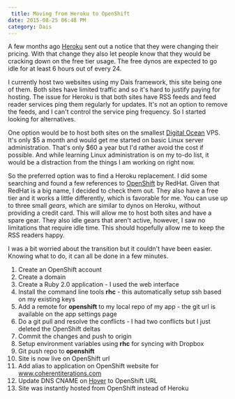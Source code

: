 ```yaml
---
 title: Moving from Heroku to OpenShift
date: 2015-08-25 06:48 PM
category: Dais
---
```


A few months ago [Heroku](http://www.heroku.com) sent out a notice that they were changing their pricing. With that change they also let people know that they would be cracking down on the free tier usage. The free dynos are expected to go idle for at least 6 hours out of every 24.

I currently host two websites using my Dais framework, this site being one of them. Both sites have limited traffic and so it's hard to justify paying for hosting. The issue for Heroku is that both sites have RSS feeds and feed reader services ping them regularly for updates. It's not an option to remove the feeds, and I can't control the service ping frequency. So I started looking for alternatives.

One option would be to host both sites on the smallest [Digital Ocean](https://www.digitalocean.com/?refcode=5b9d90caaff6) VPS. It's only $5 a month and would get me started on basic Linux server administration. That's only $60 a year but I'd rather avoid the cost if possible. And while learning Linux administration is on my to-do list, it would be a distraction from the things I am working on right now.

So the preferred option was to find a Heroku replacement. I did some searching and found a few references to [OpenShift](http://www.openshift.com) by RedHat. Given that RedHat is a big name, I decided to check them out. They also have a free tier and it works a little differently, which is favorable for me. You can use up to three small *gears*, which are similar to dynos on Heroku, without providing a credit card. This will allow me to host both sites and have a spare gear. They also idle gears that aren't active, however, I saw no limitations that require idle time. This should hopefully allow me to keep the RSS readers happy.

I was a bit worried about the transition but it couldn't have been easier. Knowing what to do, it can all be done in a few minutes.

1. Create an OpenShift account
2. Create a domain
3. Create a Ruby 2.0 application - I used the web interface
4. Install the command line tools **rhc** - this automatically setup ssh based on my existing keys
5. Add a remote for **openshift** to my local repo of my app - the git url is available on the app settings page
6. Do a git pull and resolve the conflicts - I had two conflicts but I just deleted the OpenShift deltas
7. Commit the changes and push to origin
7. Setup environment variables using **rhc** for syncing with Dropbox
8. Git push repo to **openshift**
9. Site is now live on OpenShift url
10. Add alias to application on OpenShift website for www.coherentiterations.com
11. Update DNS CNAME on [Hover](https://hover.com/D1DyccZQ) to OpenShift URL
12. Site was instantly hosted from OpenShift instead of Heroku
